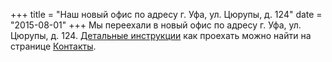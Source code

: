 +++
title = "Наш новый офис по адресу г. Уфа, ул. Цюрупы, д. 124"
date = "2015-08-01"
+++
Мы переехали в новый офис по адресу г. Уфа, ул. Цюрупы, д. 124.
[Детальные инструкции](/home/contact) как проехать можно найти на странице [Контакты](/home/contact).
